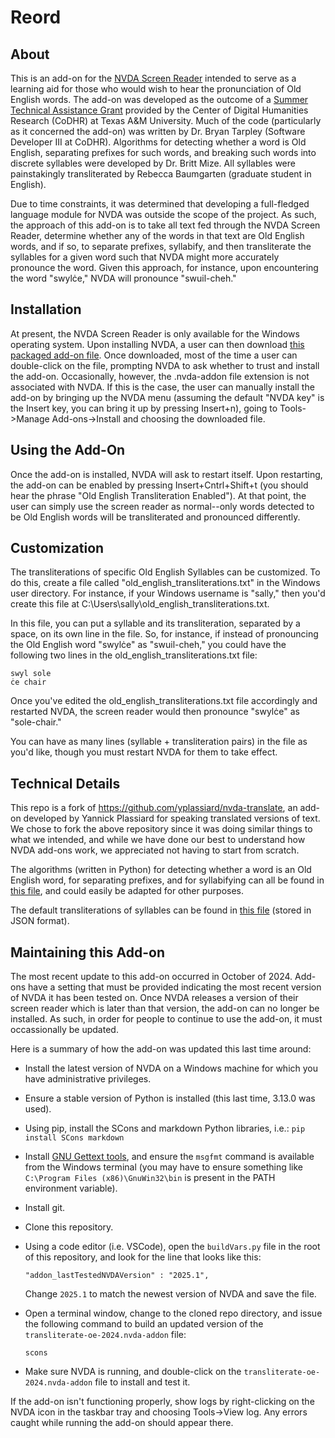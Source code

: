 # Reord

## About

This is an add-on for the [NVDA Screen Reader](https://www.nvaccess.org/download/) intended to serve as a learning aid for those who would wish to hear the pronunciation of Old English words. The add-on was developed as the outcome of a [Summer Technical Assistance Grant](http://codhr.dh.tamu.edu/summer-digital-humanities-technical-assistance-grants/) provided by the Center of Digital Humanities Research (CoDHR) at Texas A&M University. Much of the code (particularly as it concerned the add-on) was written by Dr. Bryan Tarpley (Software Developer III at CoDHR). Algorithms for detecting whether a word is Old English, separating prefixes for such words, and breaking such words into discrete syllables were developed by Dr. Britt Mize. All syllables were painstakingly transliterated by Rebecca Baumgarten (graduate student in English).

Due to time constraints, it was determined that developing a full-fledged language module for NVDA was outside the scope of the project. As such, the approach of this add-on is to take all text fed through the NVDA Screen Reader, determine whether any of the words in that text are Old English words, and if so, to separate prefixes, syllabify, and then transliterate the syllables for a given word such that NVDA might more accurately pronounce the word. Given this approach, for instance, upon encountering the word "swylċe," NVDA will pronounce "swuil-cheh."

## Installation

At present, the NVDA Screen Reader is only available for the Windows operating system. Upon installing NVDA, a user can then download [this packaged add-on file](https://github.com/bptarpley/reord/raw/master/transliterate-oe-2024.00.nvda-addon). Once downloaded, most of the time a user can double-click on the file, prompting NVDA to ask whether to trust and install the add-on. Occasionally, however, the .nvda-addon file extension is not associated with NVDA. If this is the case, the user can manually install the add-on by bringing up the NVDA menu (assuming the default "NVDA key" is the Insert key, you can bring it up by pressing Insert+n), going to Tools->Manage Add-ons->Install and choosing the downloaded file.

## Using the Add-On

Once the add-on is installed, NVDA will ask to restart itself. Upon restarting, the add-on can be enabled by pressing Insert+Cntrl+Shift+t (you should hear the phrase "Old English Transliteration Enabled"). At that point, the user can simply use the screen reader as normal--only words detected to be Old English words will be transliterated and pronounced differently.

## Customization

The transliterations of specific Old English Syllables can be customized. To do this, create a file called "old_english_transliterations.txt" in the Windows user directory. For instance, if your Windows username is "sally," then you'd create this file at C:\Users\sally\old_english_transliterations.txt.

In this file, you can put a syllable and its transliteration, separated by a space, on its own line in the file. So, for instance, if instead of pronouncing the Old English word "swylċe" as "swuil-cheh," you could have the following two lines in the old_english_transliterations.txt file:

```
swyl sole
ċe chair
```

Once you've edited the old_english_transliterations.txt file accordingly and restarted NVDA, the screen reader would then pronounce "swylċe" as "sole-chair."

You can have as many lines (syllable + transliteration pairs) in the file as you'd like, though you must restart NVDA for them to take effect.

## Technical Details

This repo is a fork of https://github.com/yplassiard/nvda-translate, an add-on developed by Yannick Plassiard for speaking translated versions of text. We chose to fork the above repository since it was doing similar things to what we intended, and while we have done our best to understand how NVDA add-ons work, we appreciated not having to start from scratch.

The algorithms (written in Python) for detecting whether a word is an Old English word, for separating prefixes, and for syllabifying can all be found in [this file](https://github.com/bptarpley/reord/blob/master/addon/globalPlugins/transliterate/__init__.py), and could easily be adapted for other purposes.

The default transliterations of syllables can be found in [this file](https://github.com/bptarpley/reord/blob/master/addon/globalPlugins/transliterate/transliterations.json) (stored in JSON format).

## Maintaining this Add-on

The most recent update to this add-on occurred in October of 2024. Add-ons have a setting that must be provided indicating the most recent version of NVDA it has been tested on. Once NVDA releases a version of their screen reader which is later than that version, the add-on can no longer be installed. As such, in order for people to continue to use the add-on, it must occassionally be updated.

Here is a summary of how the add-on was updated this last time around:

* Install the latest version of NVDA on a Windows machine for which you have administrative privileges.
* Ensure a stable version of Python is installed (this last time, 3.13.0 was used).
* Using pip, install the SCons and markdown Python libraries, i.e.: `pip install SCons markdown`
* Install [GNU Gettext tools](http://gnuwin32.sourceforge.net/downlinks/gettext.php), and ensure the `msgfmt` command is available from the Windows terminal (you may have to ensure something like `C:\Program Files (x86)\GnuWin32\bin` is present in the PATH environment variable).
* Install git.
* Clone this repository.
* Using a code editor (i.e. VSCode), open the `buildVars.py` file in the root of this repository, and look for the line that looks like this:

    `"addon_lastTestedNVDAVersion" : "2025.1",`

    Change `2025.1` to match the newest version of NVDA and save the file.
* Open a terminal window, change to the cloned repo directory, and issue the following command to build an updated version of the `transliterate-oe-2024.nvda-addon` file:

    `scons`
* Make sure NVDA is running, and double-click on the `transliterate-oe-2024.nvda-addon` file to install and test it.

If the add-on isn't functioning properly, show logs by right-clicking on the NVDA icon in the taskbar tray and choosing Tools->View log. Any errors caught while running the add-on should appear there.
